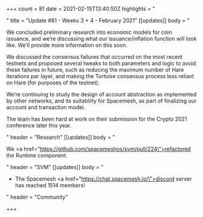 +++
count = 81
date = 2021-02-15T13:40:50Z
highlights = "<p></p>"
title = "Update #81 - Weeks 3 + 4 - February 2021"
[[updates]]
body = "<p>We concluded preliminary research into economic models for coin issuance, and we’re discussing what our issuance/inflation function will look like. We’ll provide more information on this soon.</p><p>We discussed the consensus failures that occurred on the most recent testnets and proposed several tweaks to both parameters and logic to avoid these failures in future, such as reducing the maximum number of Hare iterations per layer, and making the Tortoise consensus process less reliant on Hare (for purposes of the testnet).</p><p>We’re continuing to study the design of account abstraction as implemented by other networks, and its suitability for Spacemesh, as part of finalizing our account and transaction model.</p><p>The team has been hard at work on their submission for the Crypto 2021 conference later this year.</p>"
header = "Research"
[[updates]]
body = "<p>We <a href=\"https://github.com/spacemeshos/svm/pull/224\">refactored the Runtime component</a>.</p>"
header = "SVM"
[[updates]]
body = "<ul><li><p>The Spacemesh <a href=\"https://chat.spacemesh.io/\">discord server</a> has reached 1514 members!</p></li></ul>"
header = "Community"

+++
